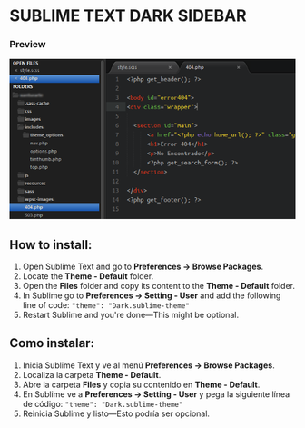 # SUBLIME TEXT DARK SIDEBAR

### Preview
![Preview](preview.png)

## How to install:

1. Open Sublime Text and go to **Preferences -> Browse Packages**.
2. Locate the **Theme - Default** folder.
3. Open the **Files** folder and copy its content to the **Theme - Default** folder.
4. In Sublime go to **Preferences -> Setting - User** and add the following line of code:
     `"theme": "Dark.sublime-theme"`
5. Restart Sublime and you're done—This might be optional.

## Como instalar:

1. Inicia Sublime Text y ve al menú **Preferences -> Browse Packages**.
2. Localiza la carpeta **Theme - Default**.
3. Abre la carpeta **Files** y copia su contenido en **Theme - Default**.
4. En Sublime ve a **Preferences -> Setting - User** y pega la siguiente línea de código:
     `"theme": "Dark.sublime-theme"`
5. Reinicia Sublime y listo—Esto podría ser opcional.
